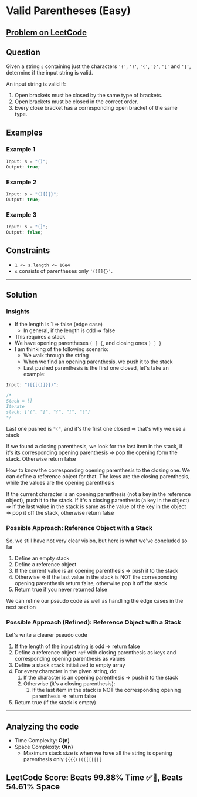 # Valid Parentheses (Easy)

## [Problem on LeetCode](https://leetcode.com/problems/valid-parentheses/)

## Question

Given a string `s` containing just the characters `'('`, `')'`, `'{'`, `'}'`, `'['` and `']'`, determine if the input string is valid.

An input string is valid if:

1. Open brackets must be closed by the same type of brackets.
2. Open brackets must be closed in the correct order.
3. Every close bracket has a corresponding open bracket of the same type.

## Examples

### Example 1

```ts
Input: s = "()";
Output: true;
```

### Example 2

```ts
Input: s = "()[]{}";
Output: true;
```

### Example 3

```ts
Input: s = "(]";
Output: false;
```

## Constraints

- `1 <= s.length <= 10e4`
- `s` consists of parentheses only `'()[]{}'`.

---

## Solution

### Insights

- If the length is 1 => false (edge case)
  - In general, if the length is odd => false
- This requires a stack
- We have opening parentheses `( [ {`, and closing ones `) ] }`
- I am thinking of the following scenario:
  - We walk through the string
  - When we find an opening parenthesis, we push it to the stack
  - Last pushed parenthesis is the first one closed, let's take an example:

```ts
Input: "([{[()]}])";

/*
Stack = []
Iterate
stack: ["(", "[", "{", "[", "("]
*/
```

Last one pushed is `"("`, and it's the first one closed => that's why we use a stack

If we found a closing parenthesis, we look for the last item in the stack, if it's its corresponding opening parenthesis => pop the opening form the stack. Otherwise return false

How to know the corresponding opening parenthesis to the closing one. We can define a reference object for that. The keys are the closing parenthesis, while the values are the opening parenthesis

If the current character is an opening parenthesis (not a key in the reference object), push it to the stack. If it's a closing parenthesis (a key in the object) => If the last value in the stack is same as the value of the key in the object => pop it off the stack, otherwise return false

### Possible Approach: Reference Object with a Stack

So, we still have not very clear vision, but here is what we've concluded so far

1. Define an empty stack
2. Define a reference object
3. If the current value is an opening parenthesis => push it to the stack
4. Otherwise => if the last value in the stack is NOT the corresponding opening parenthesis return false, otherwise pop it off the stack
5. Return true if you never returned false

We can refine our pseudo code as well as handling the edge cases in the next section

### Possible Approach (Refined): Reference Object with a Stack

Let's write a clearer pseudo code

1. If the length of the input string is odd => return false
2. Define a reference object `ref` with closing parenthesis as keys and corresponding opening parenthesis as values
3. Define a stack `stack` initialized to empty array
4. For every character in the given string, do:
   1. If the character is an opening parenthesis => push it to the stack
   2. Otherwise (it's a closing parenthesis):
      1. If the last item in the stack is NOT the corresponding opening parenthesis => return false
5. Return true (if the stack is empty)

---

## Analyzing the code

- Time Complexity: **O(n)**
- Space Complexity: **O(n)**
  - Maximum stack size is when we have all the string is opening parenthesis only `{{{{(((([[[[[[`

## LeetCode Score: Beats 99.88% Time ✅🚀, Beats 54.61% Space
